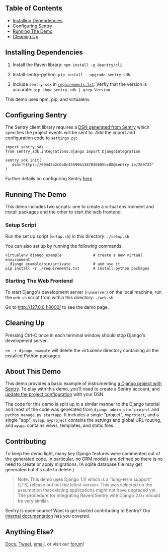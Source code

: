 ## Table of Contents
- [Installing Dependencies](#installing-dependencies)
- [Configuring Sentry](#configuring-sentry)
- [Running The Demo](#running-the-demo)
- [Cleaning Up](#cleaning-up)

## Installing Dependencies

1. Install the Raven library:
`npm install -g @sentry/cli`

2. Install sentry-python:
`pip install --upgrade sentry-sdk`

3. Include `sentry-sdk` in [`requirements.txt`](https://github.com/sentry-demos/django/blob/master/requirements.txt#L2). Verfiy that the version is accurate:
`pip show sentry-sdk | grep Version`

This demo uses npm, pip, and virtualenv.

## Configuring Sentry

The Sentry client library requires a [DSN generated from Sentry](https://docs.sentry.io/quickstart/#configure-the-dsn) which  specifies the project events will be sent to. Add the import and configuration code to `settings.py`:

 ```
import sentry_sdk
from sentry_sdk.integrations.django import DjangoIntegration

sentry_sdk.init(
    dsn="https://60443a2c0a0c45599b1387046605bc88@sentry.io/269722"
)
```

Further details on configuring Sentry [here](https://docs.sentry.io/platforms/python/django/).

## Running The Demo

This demo includes two scripts: one to create a virtual environment and install packages and the other to start the web frontend.

### Setup Script

Run the set up script (`setup.sh`) in this directory:
`./setup.sh`


You can also set up by running the following commands:
```
virtualenv django_example              # create a new virtual environment
. django_example/bin/activate          # and use it
pip install -r ./requirements.txt      # install python packages
```

### Starting The Web Frontend

To start Django's development server (`runserver`) on the local machine, run the `web.sh` script from within this directory:
`./web.sh`

Go to http://127.0.0.1:8000/ to see the demo page.


## Cleaning Up

Pressing Ctrl-C once in each terminal window should stop Django's development server.

`rm -r django_example` will delete the virtualenv directory containing all the installed Python packages.

## About This Demo

This demo provides a basic example of instrumenting [a Django project with Sentry](https://docs.sentry.io/clients/python/integrations/django/). To play with this demo, you'll need to create a Sentry account, and [update the project configuration](#configuring-sentry) with your DSN.

The code for this demo is split up in a similar manner to the Django tutorial and most of the code was generated from `django-admin startproject` and `python manage.py startapp`. It includes a single "project", `myproject`, and a single "app", `myapp`. `myproject` contains the settings and global URL routing, and `myapp` contains views, templates, and static files.

## Contributing

To keep the demo light, many key Django features were commented out of the generated code. In particular, no ORM models are defined so there is no need to create or apply migrations. (A sqlite database file may get generated but it's safe to delete.)

> Note: This demo uses Django 1.11 which is a "long-term support" (LTS) release but not the latest version. This was selected on the assumption that existing applications might not have upgraded yet. The procedure for integrating Raven/Sentry with Django 2.0+ should be very similar.

Sentry is open source! Want to get started contributing to Sentry? Our [internal documentation](https://docs.sentry.io/internal/) has you covered.

## Anything Else?

[Docs](https://docs.sentry.io), [Tweet](https://twitter.com/getsentry), [email](hello@sentry.io), or visit our [forum](https://forum.sentry.io)!
